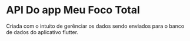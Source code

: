 # API Do app Meu Foco Total

Criada com o intuito de gerênciar os dados sendo enviados para o banco de dados do aplicativo flutter.
